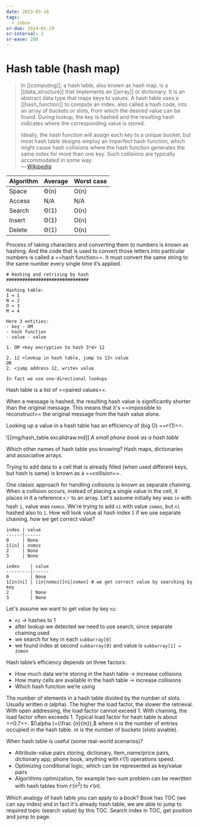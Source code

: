 ```yaml
---
date: 2023-03-18
tags:
  - inbox
sr-due: 2024-01-29
sr-interval: 2
sr-ease: 200
---
```

# Hash table (hash map)

> In [[computing]], a hash table, also known as hash map, is a
> [[data_structure]] that implements an [[array]] or dictionary. It is an
> abstract data type that maps keys to values. A hash table uses a
> [[hash_function]] to compute an index, also called a hash code, into an array
> of buckets or slots, from which the desired value can be found. During lookup,
> the key is hashed and the resulting hash indicates where the corresponding
> value is stored.
>
> Ideally, the hash function will assign each key to a unique bucket, but most
> hash table designs employ an imperfect hash function, which might cause hash
> collisions where the hash function generates the same index for more than one
> key. Such collisions are typically accommodated in some way.\
> — <cite>[Wikipedia](https://en.wikipedia.org/wiki/Hash_table)</cite>

| Algorithm | Average | Worst case |
| --------- | ------- | ---------- |
| Space     | Θ(n)    | O(n)       |
| Access    | N/A     | N/A        |
| Search    | Θ(1)    | O(n)       |
| Insert    | Θ(1)    | O(n)       |
| Delete    | Θ(1)    | O(n)       |

Process of taking characters and converting them to numbers is known as hashing.
And the code that is used to convert those letters into particular numbers is
called a ==hash function==. It must convert the same string to the same number
every single time it’s applied.
```text
# Hashing and retriving by hash
###############################

Hashing table:
I = 1
N = 2
O = 3
M = 4

Here 3 entities:
- key - OM
- hash function
- value - value

1. OM <key encryption to hash 3*4> 12

2. 12 <lookup in hash table, jump to 12> value
OR
2. <jump address 12, write> value

In fact we use one-directional lookups
```

Hash table is a list of ==paired values==.

When a message is hashed, the resulting hash value is significantly shorter than
the original message. This means that it's ==impossible to reconstruct== the
original message from the hash value alone.

Looking up a value in a hash table has an efficiency of (big O)
==$\mathcal{O}(1)$==.

![[img/hash_table.excalidraw.md]]
_A small phone book as a hash table_

Which other names of hash table you knowing?
&#10;
Hash maps, dictionaries and associative arrays.

Trying to add data to a cell that is already filled (when used different keys,
but hash is same) is known as a ==collision==.

One classic approach for handling collisions is known as separate chaining. When
a collision occurs, instead of placing a single value in the cell, it places in
it a reference 👉 to an array. Let's assume initially key was `in` with hash
`1`, value was `nomoz`. We're trying to add `ni` with value `zomon`, but `ni`
hashed also to `1`. How will look value at hash index `1` if we use separate
chaining, how we get correct value?
```
index | value
------|------
0     | None
1[in] | nomoz
2     | None
3     | None
```
&#10;
```
index    | value
---------|------
0        | None
1[in|ni] | [in|nomoz][ni|zomon] # we get correct value by searching by key
2        | None
3        | None
```
Let's assume we want to get value by key `ni`:
- `ni` → hashes to 1
- after lookup we detected we need to use search, since separate chaining used
- we search for key in each `subbarray[0]`
- we found index at second `subbarray[0]` and value is `subbarray[1] = zomon`

Hash table’s efficiency depends on three factors:
&#10;
- How much data we’re storing in the hash table → increase collisions
- How many cells are available in the hash table → increase collisions
- Which hash function we’re using

The number of elements in a hash table divided by the number of slots. Usually
written $\alpha$ (alpha). The higher the load factor, the slower the retrieval.
With open addressing, the load factor cannot exceed 1. With chaining, the load
factor often exceeds 1. Typical load factor for hash table is about ==$0.7$==.
$(\alpha )={\frac {n}{m}},$ where $n$ is the number of entries occupied in the
hash table. $m$ is the number of buckets (slots aviable).

When hash table is useful (some real-world scenarios)?
&#10;
- Attribute-value pairs storing, dictionary, item_name/price pairs, dictionary
app, phone book, anything with $\mathcal{O}(1)$ operations speed.
- Optimizing conditional logic, which can be represented as key/value pairs
- Algorithms optimization, for example two-sum problem can be rewritten with
hash tables from $\mathcal{O}(n^2)$ to $\mathcal{O}(n)$.

Which analogy of hash table you can apply to a book?
&#10;
Book has TOC (we can say index) and in fact it's already hash table, we are able
to jump to required topic (search value) by this TOC. Search index in TOC, get
position and jump to page.
